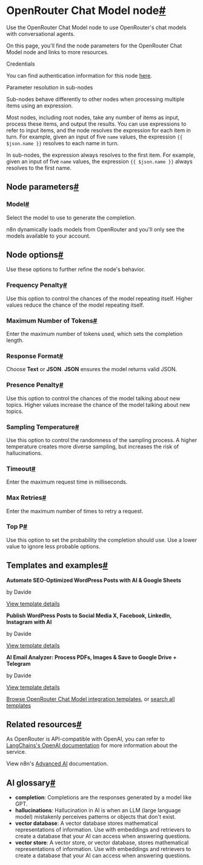 [](https://github.com/n8n-io/n8n-docs/edit/main/docs/integrations/builtin/cluster-nodes/sub-nodes/n8n-nodes-langchain.lmchatopenrouter.md "Edit this page")

# OpenRouter Chat Model node[#](#openrouter-chat-model-node "Permanent link")

Use the OpenRouter Chat Model node to use OpenRouter's chat models with conversational agents.

On this page, you'll find the node parameters for the OpenRouter Chat Model node and links to more resources.

Credentials

You can find authentication information for this node [here](../../../credentials/openrouter/).

Parameter resolution in sub-nodes

Sub-nodes behave differently to other nodes when processing multiple items using an expression.

Most nodes, including root nodes, take any number of items as input, process these items, and output the results. You can use expressions to refer to input items, and the node resolves the expression for each item in turn. For example, given an input of five `name` values, the expression `{{ $json.name }}` resolves to each name in turn.

In sub-nodes, the expression always resolves to the first item. For example, given an input of five `name` values, the expression `{{ $json.name }}` always resolves to the first name.

## Node parameters[#](#node-parameters "Permanent link")

### Model[#](#model "Permanent link")

Select the model to use to generate the completion.

n8n dynamically loads models from OpenRouter and you'll only see the models available to your account.

## Node options[#](#node-options "Permanent link")

Use these options to further refine the node's behavior.

### Frequency Penalty[#](#frequency-penalty "Permanent link")

Use this option to control the chances of the model repeating itself. Higher values reduce the chance of the model repeating itself.

### Maximum Number of Tokens[#](#maximum-number-of-tokens "Permanent link")

Enter the maximum number of tokens used, which sets the completion length.

### Response Format[#](#response-format "Permanent link")

Choose **Text** or **JSON**. **JSON** ensures the model returns valid JSON.

### Presence Penalty[#](#presence-penalty "Permanent link")

Use this option to control the chances of the model talking about new topics. Higher values increase the chance of the model talking about new topics.

### Sampling Temperature[#](#sampling-temperature "Permanent link")

Use this option to control the randomness of the sampling process. A higher temperature creates more diverse sampling, but increases the risk of hallucinations.

### Timeout[#](#timeout "Permanent link")

Enter the maximum request time in milliseconds.

### Max Retries[#](#max-retries "Permanent link")

Enter the maximum number of times to retry a request.

### Top P[#](#top-p "Permanent link")

Use this option to set the probability the completion should use. Use a lower value to ignore less probable options.

## Templates and examples[#](#templates-and-examples "Permanent link")

**Automate SEO-Optimized WordPress Posts with AI & Google Sheets**

by Davide

[View template details](https://n8n.io/workflows/3085-automate-seo-optimized-wordpress-posts-with-ai-and-google-sheets/)

**Publish WordPress Posts to Social Media X, Facebook, LinkedIn, Instagram with AI**

by Davide

[View template details](https://n8n.io/workflows/3086-publish-wordpress-posts-to-social-media-x-facebook-linkedin-instagram-with-ai/)

**AI Email Analyzer: Process PDFs, Images & Save to Google Drive + Telegram**

by Davide

[View template details](https://n8n.io/workflows/3169-ai-email-analyzer-process-pdfs-images-and-save-to-google-drive-telegram/)

[Browse OpenRouter Chat Model integration templates](https://n8n.io/integrations/openrouter-chat-model/), or [search all templates](https://n8n.io/workflows/)

## Related resources[#](#related-resources "Permanent link")

As OpenRouter is API-compatible with OpenAI, you can refer to [LangChains's OpenAI documentation](https://js.langchain.com/docs/integrations/chat/openai/) for more information about the service.

View n8n's [Advanced AI](../../../../../advanced-ai/) documentation.

## AI glossary[#](#ai-glossary "Permanent link")

*   **completion**: Completions are the responses generated by a model like GPT.
*   **hallucinations**: Hallucination in AI is when an LLM (large language model) mistakenly perceives patterns or objects that don't exist.
*   **vector database**: A vector database stores mathematical representations of information. Use with embeddings and retrievers to create a database that your AI can access when answering questions.
*   **vector store**: A vector store, or vector database, stores mathematical representations of information. Use with embeddings and retrievers to create a database that your AI can access when answering questions.